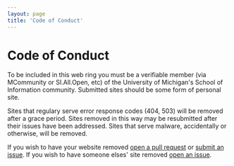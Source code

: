 ```yaml
---
layout: page
title: 'Code of Conduct'
---
```


# Code of Conduct

To be included in this web ring you must be a verifiable member (via MCommunity or SI.All.Open, etc) of the University of Michigan's School of Information community. Submitted sites should be some form of personal site.

Sites that regulary serve error response codes (404, 503) will be removed after a grace period. Sites removed in this way may be resubmitted after their issues have been addressed. Sites that serve malware, accidentally or otherwise, will be removed.

If you wish to have your website removed [open a pull request](https://github.com/jshwlkr/umsi-club/compare) or [submit an issue](https://github.com/jshwlkr/umsi-club/issues). If you wish to have someone elses' site removed [open an issue](https://github.com/jshwlkr/umsi-club/issues).
